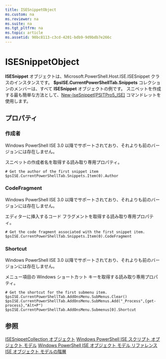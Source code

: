```yaml
---
title: ISESnippetObject
ms.custom: na
ms.reviewer: na
ms.suite: na
ms.tgt_pltfrm: na
ms.topic: article
ms.assetid: 98bc8113-c3cd-4201-bdb9-9d9bdb7e266c
---
```

# ISESnippetObject
  **ISESnippet** オブジェクトは、Microsoft.PowerShell.Host.ISE.ISESnippet クラスのインスタンスです。 **$psISE.CurrentPowerShellTab.Snippets** コレクションのメンバーは、すべて **ISESnippet** オブジェクトの例です。 スニペットを作成する最も簡単な方法として、[New\-IseSnippet&#91;PSITPro5\_ISE&#93;](https://technet.microsoft.com/en-us/library/0a6339a3-2683-4a8e-8929-90ad9a95c3e0) コマンドレットを使用します。

## プロパティ

###  <a name="DisplayName"></a> 作成者
  Windows PowerShell ISE 3.0 以降でサポートされており、それよりも前のバージョンには存在しません。 

 スニペットの作成者名を取得する読み取り専用プロパティ。

```
# Get the author of the first snippet item
$psISE.CurrentPowerShellTab.Snippets.Item(0).Author

```

###  <a name="Action"></a> CodeFragment
  Windows PowerShell ISE 3.0 以降でサポートされており、それよりも前のバージョンには存在しません。 

 エディターに挿入するコード フラグメントを取得する読み取り専用プロパティ。

```
# Get the code fragment associated with the first snippet item.
$psISE.CurrentPowerShellTab.Snippets.Item(0).CodeFragment

```

###  <a name="Shortcut"></a> Shortcut
  Windows PowerShell ISE 3.0 以降でサポートされており、それよりも前のバージョンには存在しません。 

 メニュー項目の Windows ショートカット キーを取得する読み取り専用プロパティ。

```
# Get the shortcut for the first submenu item.
$psISE.CurrentPowerShellTab.AddOnsMenu.SubMenus.Clear()
$psISE.CurrentPowerShellTab.AddOnsMenu.SubMenus.Add("_Process",{get-process},"Alt+P")
$psISE.CurrentPowerShellTab.AddOnsMenu.Submenus[0].Shortcut
```

## 参照
 [ISESnippetCollection オブジェクト](The-ISESnippetCollection-Object.md) 
 [Windows PowerShell ISE スクリプト オブジェクト モデル](The-Windows-PowerShell-ISE-Scripting-Object-Model.md) 
 [Windows PowerShell ISE オブジェクト モデル リファレンス](Windows-PowerShell-ISE-Object-Model-Reference.md) 
 [ISE オブジェクト モデルの階層](The-ISE-Object-Model-Hierarchy.md)

  


<!--HONumber=May16_HO2-->


